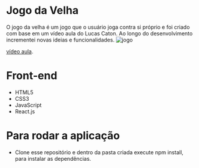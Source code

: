 # Jogo da Velha
O jogo da velha é um jogo que o usuário joga contra si próprio e foi criado com base em um vídeo aula do Lucas Caton.
Ao longo do desenvolvimento incrementei novas ideias e funcionalidades.
![jogo](https://user-images.githubusercontent.com/61742539/84175194-0110a980-aa56-11ea-94a5-bf42bb60c626.JPG)


[vídeo aula](https://www.youtube.com/watch?v=kFXDcaUcOto&t=125s).

# Front-end
- HTML5
- CSS3
- JavaScript
- React.js

# Para rodar a aplicação
 - Clone esse repositório e dentro da pasta criada execute npm install, para instalar as dependências.



